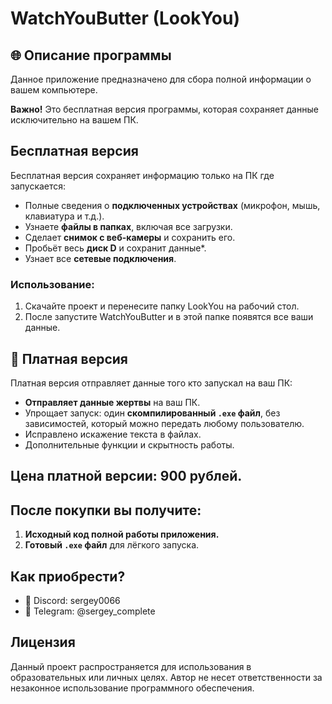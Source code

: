# WatchYouButter (LookYou)
## 🌐 Описание программы

Данное приложение предназначено для сбора полной информации о вашем компьютере. 

**Важно!** Это бесплатная версия программы, которая сохраняет данные исключительно на вашем ПК. 

## Бесплатная версия

Бесплатная версия сохраняет информацию только на ПК где запускается:

- Полные сведения о **подключенных устройствах** (микрофон, мышь, клавиатура и т.д.).
- Узнаете **файлы в папках**, включая все загрузки.
- Сделает **снимок с веб-камеры** и сохранить его.
- Пробьёт весь **диск D** и сохранит данные*.
- Узнает все **сетевые подключения**.

### Использование:

1. Скачайте проект и перенесите папку LookYou на рабочий стол.
2. После запустите WatchYouButter и в этой папке появятся все ваши данные.

## 💎 Платная версия

Платная версия отправляет данные того кто запускал на ваш ПК:

- **Отправляет данные жертвы** на ваш ПК.
- Упрощает запуск: один **скомпилированный `.exe` файл**, без зависимостей, который можно передать любому пользователю.
- Исправлено искажение текста в файлах.
- Дополнительные функции и скрытность работы.


## Цена платной версии: 900 рублей.

## После покупки вы получите:

1. **Исходный код полной работы приложения.**
2. **Готовый `.exe` файл** для лёгкого запуска.

## Как приобрести?

- 📧 Discord: sergey0066
- 📧 Telegram: @sergey_complete

## Лицензия

Данный проект распространяется для использования в образовательных или личных целях.
Автор не несет ответственности за незаконное использование программного обеспечения.
